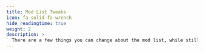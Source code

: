 ```yaml
---
title: Mod List Tweaks
icon: fa-solid fa-wrench
hide_readingtime: true
weight: 2
description: >
  There are a few things you can change about the mod list, while still retaining official support. Read about them here!
---
```

